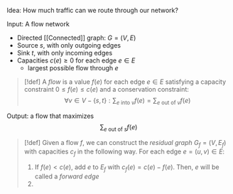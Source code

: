 Idea: How much traffic can we route through our network?

Input: A flow network
- Directed [[Connected]] graph: $G=(V,E)$
- Source $s$, with only outgoing edges
- Sink $t$, with only incoming edges
- Capacities $c(e)≥0$ for each edge $e\in E$
	- largest possible flow through $e$

>[!def]
>A *flow* is a value $f(e)$ for each edge $e\in E$ satisfying a capacity constraint $0≤f(e)≤c(e)$ and a conservation constraint: $$\forall v\in V-\{s,t\}:\sum_{e \text{ into }v}f(e)=\sum_{e \text{ out of }v}f(e)$$

Output: a flow that maximizes $$\sum_{e \text{ out of }s}f(e)$$

>[!def]
>Given a flow $f$, we can construct the *residual graph* $G_{f}=(V,E_{f})$ with capacities $c_{f}$ in the following way. For each edge $e=(u,v)\in E$:
>1. If $f(e)<c(e)$, add $e$ to $E_{f}$ with $c_{f}(e)=c(e)-f(e)$. Then, $e$ will be called a *forward edge*
>2. 
